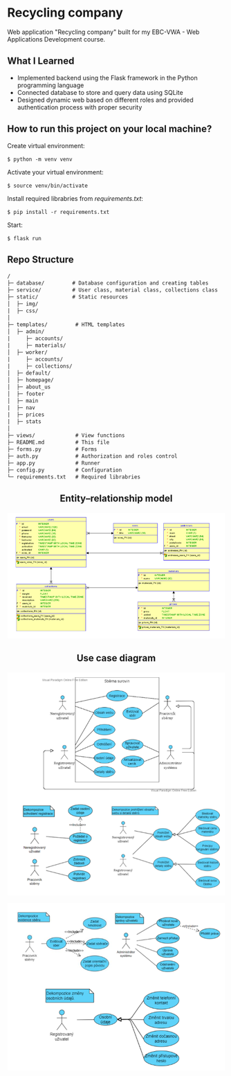 # Recycling company
Web application "Recycling company" built for my EBC-VWA - Web Applications Development course.

## What I Learned
- Implemented backend using the Flask framework in the Python programming language
- Connected database to store and query data using SQLite
- Designed dynamic web based on different roles and provided authentication process with proper security

## How to run this project on your local machine?
Create virtual environment:
```
$ python -m venv venv
```
Activate your virtual environment:
```
$ source venv/bin/activate
```
Install required librabries from *requirements.txt*:
```
$ pip install -r requirements.txt
```
Start:
```
$ flask run
```

## Repo Structure
```
/
├─ database/         # Database configuration and creating tables
├─ service/          # User class, material class, collections class 
├─ static/           # Static resources
│  ├─ img/ 
|  ├─ css/
│
├─ templates/         # HTML templates
│  ├─ admin/
|     ├─ accounts/ 
|     ├─ materials/
│  ├─ worker/
|     ├─ accounts/ 
|     ├─ collections/
│  ├─ default/  
│  ├─ homepage/    
│  ├─ about_us       
│  ├─ footer  
│  ├─ main
|  ├─ nav
|  ├─ prices
|  ├─ stats
│
├─ views/             # View functions
├─ README.md          # This file
├─ forms.py           # Forms
├─ auth.py            # Authorization and roles control
├─ app.py             # Runner
├─ config.py          # Configuration
└─ requirements.txt   # Required librabries
```

## <p align="center">Entity–relationship model</p>
<p align="center"><img src="https://github.com/bogdanvyzhlov/recycling-company/blob/main/static/img/ERD.png" alt="ER" width="600"/></p>


## <p align="center">Use case diagram</p>
<p align="center"><img src="https://github.com/bogdanvyzhlov/recycling-company/blob/main/static/img/UseCase1.png" alt="ER" width="600"/></p>
<p align="center"><img src="https://github.com/bogdanvyzhlov/recycling-company/blob/main/static/img/UseCase2.png" alt="ER" width="600"/></p>
